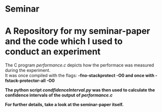 # Seminar
<h1>A Repository for my seminar-paper and the code which I used to conduct an experiment</h1>

The C program <i>performance.c</i> depicts how the performace was measured during the experiment.<br>
It was once compiled with the flags: <b>-fno-stackprotect -O0<b> and once with <b> -fstack-protector-all -O0</b> <br>

The python script <i>condfidenceInterval.py</i> was then used to calculate the confidence intervals of the output of <i> performance.c </i>

For further details, take a look at the seminar-paper itself.
